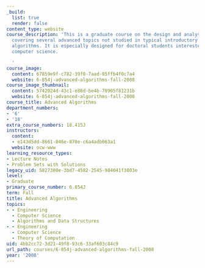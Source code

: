 ```yaml
---
_build:
  list: true
  render: false
content_type: website
course_description: 'This is a graduate course on the design and analysis of algorithms,
  covering several advanced topics not studied in typical introductory courses on
  algorithms. It is especially designed for doctoral students interested in theoretical
  computer science.

  '
course_image:
  content: 67859e9f-c782-39f0-7aad-05ffb4f0c7a4
  website: 6-854j-advanced-algorithms-fall-2008
course_image_thumbnail:
  content: 5742024d-43c1-e86d-be4b-78905f81231b
  website: 6-854j-advanced-algorithms-fall-2008
course_title: Advanced Algorithms
department_numbers:
- '6'
- '18'
extra_course_numbers: 18.415J
instructors:
  content:
  - e143d5dd-8661-046e-870e-c6a4adb063a1
  website: ocw-www
learning_resource_types:
- Lecture Notes
- Problem Sets with Solutions
legacy_uid: 5827380e-3bd7-4582-2545-984041f3003e
level:
- Graduate
primary_course_number: 6.854J
term: Fall
title: Advanced Algorithms
topics:
- - Engineering
  - Computer Science
  - Algorithms and Data Structures
- - Engineering
  - Computer Science
  - Theory of Computation
uid: 4bb2cc72-3d21-49f8-93c6-33af603c84c9
url_path: courses/6-854j-advanced-algorithms-fall-2008
year: '2008'
---
```

